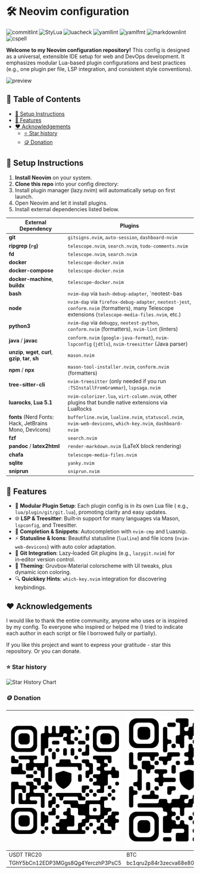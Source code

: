 # :hammer_and_wrench: Neovim configuration

![commitlint](https://img.shields.io/github/actions/workflow/status/CelticBoozer/nvim-config/commitlint.yaml?branch=master&label=commitlint)
![StyLua](https://img.shields.io/github/actions/workflow/status/CelticBoozer/nvim-config/stylua.yaml?branch=master&label=StyLua)
![luacheck](https://img.shields.io/github/actions/workflow/status/CelticBoozer/nvim-config/luacheck.yaml?branch=master&label=luacheck)
![yamllint](https://img.shields.io/github/actions/workflow/status/CelticBoozer/nvim-config/yamllint.yaml?branch=master&label=yamllint)
![yamlfmt](https://img.shields.io/github/actions/workflow/status/CelticBoozer/nvim-config/yamlfmt.yaml?branch=master&label=yamlfmt)
![markdownlint](https://img.shields.io/github/actions/workflow/status/CelticBoozer/nvim-config/markdownlint.yaml?branch=master&label=markdownlint)
![cspell](https://img.shields.io/github/actions/workflow/status/CelticBoozer/nvim-config/cspell.yaml?branch=master&label=cspell)

**Welcome to my Neovim configuration repository!** This config is designed as a
universal, extensible IDE setup for web and DevOps development. It emphasizes
modular Lua-based plugin configurations and best practices (e.g., one plugin per
file, LSP integration, and consistent style conventions).

![preview](.github/assets/full.png)

## :bookmark_tabs: Table of Contents

- [:rocket: Setup Instructions](#rocket-setup-instructions)
- [:star2: Features](#star2-features)
- [:heart: Acknowledgements](#heart-acknowledgements)
  - [:star: Star history](#star-star-history)
  - [:coin: Donation](#coin-donation)

## :rocket: Setup Instructions

1. **Install Neovim** on your system.
2. **Clone this repo** into your config directory:
3. Install plugin manager (lazy.nvim) will automatically setup on first launch.
4. Open Neovim and let it install plugins.
5. Install external dependencies listed below.

<!-- markdownlint-disable MD013 -->
| External Dependency                                      | Plugins                                                                                                                                             |
| -------------------------------------------------------- |---------------------------------------------------------------------------------------------------------------------------------------------------- |
| **git**                                                  | `gitsigns.nvim`, `auto-session`, `dashboard-nvim`                                                                                                   |
| **ripgrep (`rg`)**                                       | `telescope.nvim`, `search.nvim`, `todo-comments.nvim`                                                                                               |
| **fd**                                                   | `telescope.nvim`, `search.nvim`                                                                                                                     |
| **docker**                                               | `telescope-docker.nvim`                                                                                                                             |
| **docker-compose**                                       | `telescope-docker.nvim`                                                                                                                             |
| **docker-machine**, **buildx**                           | `telescope-docker.nvim`                                                                                                                             |
| **bash**                                                 | `nvim-dap` via `bash-debug-adapter`, `neotest-bas                                                                                                   |
| **node**                                                 | `nvim-dap` via `firefox-debug-adapter`, `neotest-jest`, `conform.nvim` (formatters), many Telescope extensions (`telescope-media-files.nvim`, etc.) |
| **python3**                                              | `nvim-dap` via `debugpy`, `neotest-python`, `conform.nvim` (formatters), `nvim-lint` (linters)                                                      |
| **java** / **javac**                                     | `conform.nvim` (`google-java-format`), `nvim-lspconfig` (`jdtls`), `nvim-treesitter` (Java parser)                                                  |
| **unzip**, **wget**, **curl**, **gzip**, **tar**, **sh** | `mason.nvim`                                                                                                                                        |
| **npm** / **npx**                                        | `mason-tool-installer.nvim`, `conform.nvim` (formatters)                                                                                            |
| **tree-sitter-cli**                                      | `nvim-treesitter` (only needed if you run `:TSInstallFromGrammar`), `lspsaga.nvim`                                                                  |
| **luarocks**, **Lua 5.1**                                | `nvim-colorizer.lua`, `virt-column.nvim`, other plugins that bundle native extensions via LuaRocks                                                  |
| **fonts** (Nerd Fonts: Hack, JetBrains Mono, DevIcons)   | `bufferline.nvim`, `lualine.nvim`, `statuscol.nvim`, `nvim-web-devicons`, `which-key.nvim`, `dashboard-nvim`                                        |
| **fzf**                                                  | `search.nvim`                                                                                                                                       |
| **pandoc** / **latex2html**                              | `render-markdown.nvim` (LaTeX block rendering)                                                                                                      |
| **chafa**                                                | `telescope-media-files.nvim`                                                                                                                        |
| **sqlite**                                               | `yanky.nvim`                                                                                                                                        |
| **sniprun**                                              | `sniprun.nvim`                                                                                                                                      |

## :star2: Features

- :jigsaw: **Modular Plugin Setup**: Each plugin config is in its own Lua file (
  e.g., `lua/plugin/git/git.lua`), promoting clarity and easy updates.
- :globe_with_meridians: **LSP & Treesitter**: Built‑in support for many
  languages via Mason, `lspconfig`, and Treesitter.
- :rocket: **Completion & Snippets**: Autocompletion with `nvim-cmp` and
  Luasnip.
- :zap: **Statusline & Icons**: Beautiful statusline (`lualine`) and file icons
  (`nvim-web-devicons`) with auto color adaptation.
- :wrench: **Git Integration**: Lazy‑loaded Git plugins (e.g., `lazygit.nvim`)
  for in‑editor version control.
- :art: **Theming**: Gruvbox‑Material colorscheme with UI tweaks, plus dynamic
  icon coloring.
- :mag: **Quickkey Hints**: `which-key.nvim` integration for discovering
  keybindings.

## :heart: Acknowledgements

I would like to thank the entire community, anyone who uses or is inspired by
my config. To everyone who inspired or helped me (I tried to indicate each
author in each script or file I borrowed fully or partially).

If you like this project and want to express your gratitude - star this
repository. Or you can donate.

### :star: Star history

![Star History Chart](https://api.star-history.com/svg?repos=CelticBoozer/nvim-config&type=Timeline&theme=dark)

### :coin: Donation

<!-- cSpell:disable -->
| ![USDT-TRC20](.github/assets/USDT.jpg)     | ![BTC](.github/assets/BTC.jpg)             | ![ETH](.github/assets/ETH.jpg)             |
| ------------------------------------------ | ------------------------------------------ | ------------------------------------------ |
| USDT TRC20                                 | BTC                                        | ETH                                        |
| TGhY5bCn12EDP3MGgs8Qg4YerczhP3PsC5         | bc1qru2p84r3zecva68e804jtjqp923mx2eekqwg3a | 0xb00d88737B0BD4f5cb5fc7519b3d27045b796ceb |

